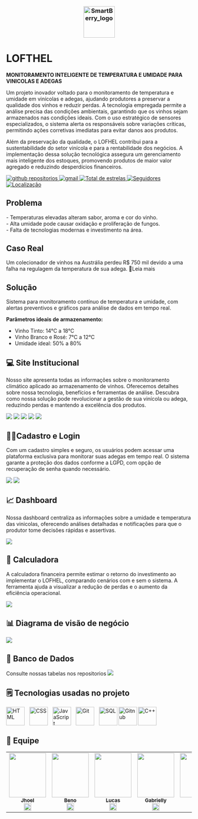 <h3 align="center">
  <img src="https://i.imgur.com/9yj3q9B.png" alt="SmartBerry_logo" height="85"/>
</h3>

# LOFTHEL 
<b>MONITORAMENTO INTELIGENTE DE TEMPERATURA E UMIDADE PARA VINICOLAS E ADEGAS</b>
<p>
Um projeto inovador voltado para o monitoramento de temperatura e umidade em vinícolas e adegas, ajudando produtores a preservar a qualidade dos vinhos e reduzir perdas. A tecnologia empregada permite a análise precisa das condições ambientais, garantindo que os vinhos sejam armazenados nas condições ideais. Com o uso estratégico de sensores especializados, o sistema alerta os responsáveis sobre variações críticas, permitindo ações corretivas imediatas para evitar danos aos produtos.

Além da preservação da qualidade, o LOFHEL contribui para a sustentabilidade do setor vinícola e para a rentabilidade dos negócios. A implementação dessa solução tecnológica assegura um gerenciamento mais inteligente dos estoques, promovendo produtos de maior valor agregado e reduzindo desperdícios financeiros.


<p align="left">
    <a href="https://github.com/LOFHEL-PI?tab=repositories">
        <img 
            alt="github repositorios" 
            title="github repositorios" 
            src="https://custom-icon-badges.demolab.com/badge/-Repositórios-blue?style=for-the-badge&logoColor=white&logo=repo"
        />
    </a>
    <a href="mailto:lofhel@sptech">
        <img 
            alt="gmail" 
            title="Link para enviar um email" 
            src="https://custom-icon-badges.demolab.com/badge/-lofhel@sptech-red?style=for-the-badge&logo=mention&logoColor=white"
        />
    </a> 
    <a href="https://github.com/LOFHEL-PI?tab=repositories&sort=stargazers">
        <img 
            alt="Total de estrelas" 
            title="Total de estrelas GitHub" 
            src="https://custom-icon-badges.demolab.com/github/stars/LOFHEL-PI?color=55960c&style=for-the-badge&labelColor=488207&logo=star&label=Estrelas"
        />
    </a>
    <a href="https://github.com/LOFHEL-PI?tab=followers">
        <img 
            alt="Seguidores" 
            title="Me siga no GitHub" 
            src="https://custom-icon-badges.demolab.com/github/followers/LOFHEL-PI?color=236ad3&labelColor=1155ba&style=for-the-badge&logo=github&label=Seguidores&logoColor=white"
        />
    </a>
     <a href="https://www.bing.com/maps?q=S%C3%A3o+Paulo&satid=id.sid%3Ac6cf2f6e-626c-4267-ae48-9e13ea74d2b9&FORM=KC2MAP&cp=-23.683231%7E-46.595678&lvl=10.7">
        <img 
           alt="Localização" 
            title="Localização São Paulo - BR" 
            src="https://custom-icon-badges.demolab.com/badge/S%C3%A3o%20Paulo-BR-green?style=for-the-badge&logo=location&logoColor=white"
        />
    </a>
</p>

## Problema 
<p>
- Temperaturas elevadas alteram sabor, aroma e cor do vinho. <br>
- Alta umidade pode causar oxidação e proliferação de fungos. <br>
- Falta de tecnologias modernas e investimento na área.
</p>

## Caso Real

<p>Um colecionador de vinhos na Austrália perdeu R$ 750 mil devido a uma falha na regulagem da temperatura de sua adega. 🔗<a src="https://revistaadega.uol.com.br/artigo/empresa-que-fazia-manutencao-de-adega-e-processada_10409.html">Leia mais</a>  </p>

## Solução

<p>
Sistema para monitoramento contínuo de temperatura e umidade, com alertas preventivos e gráficos para análise de dados em tempo real.

<b>Parâmetros ideais de armazenamento:</b>
- Vinho Tinto: 14°C a 18°C
- Vinho Branco e Rosé: 7°C a 12°C
- Umidade ideal: 50% a 80%
</p>

## 💻 Site Institucional
<p>
Nosso site apresenta todas as informações sobre o monitoramento climático aplicado ao armazenamento de vinhos. Oferecemos detalhes sobre nossa tecnologia, benefícios e ferramentas de análise. Descubra como nossa solução pode revolucionar a gestão de sua vinícola ou adega, reduzindo perdas e mantendo a excelência dos produtos.
</p>
<img src="https://i.imgur.com/PHGsW3J.png" />
<img src="https://i.imgur.com/Xrslvco.png" />
<img src="https://i.imgur.com/pFCaSwK.png" />
<img src="https://i.imgur.com/tuwhNqp.png" />
<img src="https://i.imgur.com/Icy15dH.png" />


## 🧑‍💼Cadastro e Login
<p>
Com um cadastro simples e seguro, os usuários podem acessar uma plataforma exclusiva para monitorar suas adegas em tempo real. O sistema garante a proteção dos dados conforme a LGPD, com opção de recuperação de senha quando necessário.
</p>
<img src="https://i.imgur.com/kESkuXY.png" />
<img src="https://i.imgur.com/PhmnVSV.png" />

## 📈 Dashboard
<p>
  Nossa dashboard centraliza as informações sobre a umidade e temperatura das vinicolas, oferecendo análises detalhadas e notificações para que o produtor tome decisões rápidas e assertivas. 
</p>
<img src="https://i.imgur.com/upbmiYX.png"/>

## 🔢 Calculadora
<p>
A calculadora financeira permite estimar o retorno do investimento ao implementar o LOFHEL, comparando cenários com e sem o sistema. A ferramenta ajuda a visualizar a redução de perdas e o aumento da eficiência operacional.
</p>
<img src="https://i.imgur.com/3GEurih.png"/>

## 📊 Diagrama de visão de negócio

<img src="https://i.imgur.com/E02oRqm.png"/>


## 🧱 Banco de Dados
Consulte nossas tabelas nos repositorios
<img src="https://i.imgur.com/8ekJKf0.png"/>
## 🗒️ Tecnologias usadas no projeto

<img 
    align="left" 
    alt="HTML"
    title="HTML" 
    width="50px" 
    style="padding-right: 10px;" 
    src="https://cdn.jsdelivr.net/gh/devicons/devicon@latest/icons/html5/html5-original.svg" 
/>
<img 
    align="left" 
    alt="CSS" 
    title="CSS"
    width="50px" 
    style="padding-right: 10px;" 
    src="https://cdn.jsdelivr.net/gh/devicons/devicon@latest/icons/css3/css3-original.svg" 
/>
<img 
    align="left" 
    alt="JavaScript" 
    title="JavaScript"
    width="50px" 
    style="padding-right: 10px;" 
    src="https://cdn.jsdelivr.net/gh/devicons/devicon@latest/icons/javascript/javascript-original.svg" 
/>
<img 
    align="left" 
    alt="Git" 
    title="Git"
    width="50px" 
    style="padding-right: 10px;" 
    src="https://cdn.jsdelivr.net/gh/devicons/devicon@latest/icons/git/git-original.svg" 
/>
<img
    align="left"
    alt="SQL"
    title="SQL"
    width="50px"
    style="padding-rigth: 10px;"
    src="https://cdn.jsdelivr.net/gh/devicons/devicon@latest/icons/azuresqldatabase/azuresqldatabase-original.svg"
/>
<img
    align="left"
    alt="Gitnub"
    title="Github"
    width="50px"
    style="padding-rigth: 10px;"
    src="https://www.svgrepo.com/show/439171/github.svg"
/>
<img
    align="C++"
    alt="C++"
    title="C++"
    width="50px"
    style="padding-rigth: 10px;"
    src="https://cdn.jsdelivr.net/gh/devicons/devicon@latest/icons/cplusplus/cplusplus-original.svg"
/><br>
## 👤 Equipe
<table>

<td  align="center"><a  href= "https://github.com/JhoelDiego2"><img src="https://i.imgur.com/WqX7EHf.png" border-radius="50%"; height="120px"; width="100px;"/><br/><sub><b> Jhoel </b></sub></a><br /><a  href="https://github.com/JhoelDiego2" ><img  src="https://www.svgrepo.com/show/439171/github.svg"  width="20"/></a>
</td>

<td  align="center"><a  href= "https://github.com/Beno-Goulart" ><img src="https://i.imgur.com/bEqjKEd.png"  border-radius="50%"; height="120px"; width="100px;"/><br/><sub><b> Beno </b></sub></a><br /><a  href="https://github.com/Beno-Goulart" ><img  src="https://www.svgrepo.com/show/439171/github.svg"  width="20"/></a>
</td>

<td  align="center"><a  href="https://github.com/lucasealves" ><img src="https://i.imgur.com/xXAQlJT.png" border-radius="50%"; height="120px"; width="100px;"/><br/><sub><b> Lucas </b></sub></a><br /><a  href="https://github.com/lucasealves" ><img  src="https://www.svgrepo.com/show/439171/github.svg"  width="20"/></a>
</td>

<td  align="center"><a  href="https://github.com/andreleao-sys" ><img  src="https://i.imgur.com/DswIbvk.png" border-radius="50%";  height="120px"; width="100px;"/><br/><sub><b> Gabrielly </b></sub></a><br /><a  href="https://github.com/andreleao-sys" ><img  src="https://www.svgrepo.com/show/439171/github.svg"  width="20"/></a>
</td>

<td  align="center"><a  href="https://github.com/Marialuizagoes31" ><img  src="https://i.imgur.com/vZD4DQ0.png" border-radius="50%";  height="120px"; width="100px;"/><br/><sub><b> Maria </b></sub></a><br /><a  href="https://github.com/Marialuizagoes31" ><img  src="https://www.svgrepo.com/show/439171/github.svg"  width="20"/></a>
</td>
</table>
